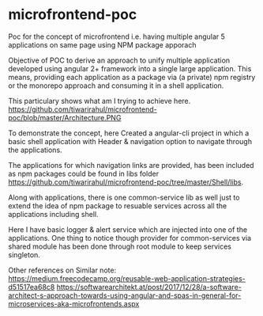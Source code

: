 # microfrontend-poc
Poc for the concept of microfrontend i.e. having multiple angular 5 applications on same page using NPM package apporach

Objective of POC to derive an approach to unify multiple application developed using angular 2+ framework into a single large application.
This means, providing each application as a package via (a private) npm registry or the monorepo approach and consuming it in a shell application.

This particulary shows what am I trying to achieve here.
https://github.com/tiwarirahul/microfrontend-poc/blob/master/Architecture.PNG

To demonstrate the concept, here
Created a angular-cli project in which a basic shell application with Header & navigation option to navigate through the applications.

The applications for which navigation links are provided, has been included as npm packages could be found in libs folder https://github.com/tiwarirahul/microfrontend-poc/tree/master/Shell/libs.

Along with applications, there is one common-service lib as well just to extend the idea of npm package to resuable services across all the applications including shell.

Here I have basic logger & alert service which are injected into one of the applications. 
One thing to notice though provider for common-services via shared module has been done through root module to keep services singleton.







Other references on Similar note:
https://medium.freecodecamp.org/reusable-web-application-strategies-d51517ea68c8
https://softwarearchitekt.at/post/2017/12/28/a-software-architect-s-approach-towards-using-angular-and-spas-in-general-for-microservices-aka-microfrontends.aspx
